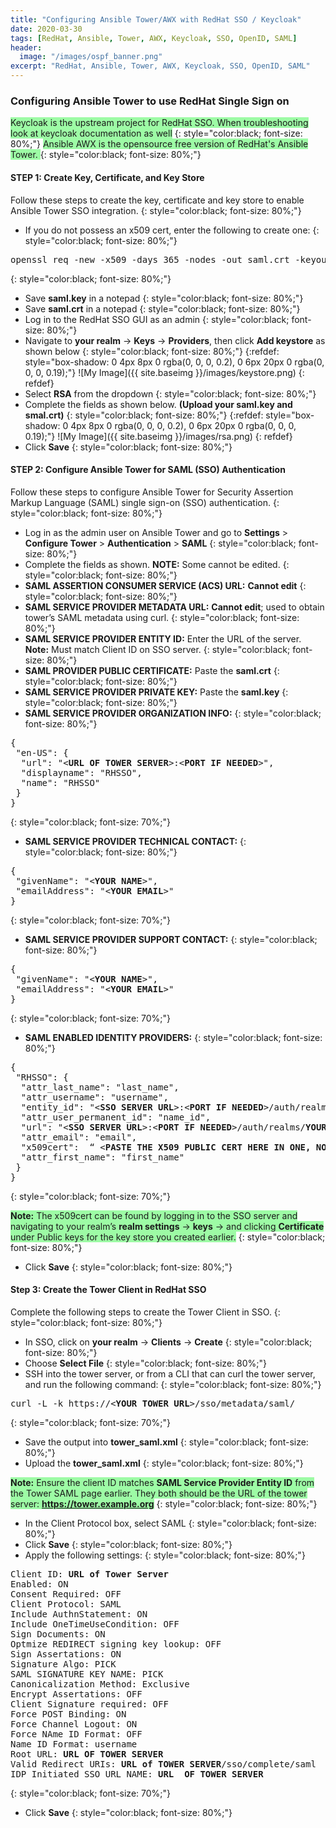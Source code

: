 ```yaml
---
title: "Configuring Ansible Tower/AWX with RedHat SSO / Keycloak"
date: 2020-03-30
tags: [RedHat, Ansible, Tower, AWX, Keycloak, SSO, OpenID, SAML]
header:
  image: "/images/ospf_banner.png"
excerpt: "RedHat, Ansible, Tower, AWX, Keycloak, SSO, OpenID, SAML"
---
```

### Configuring Ansible Tower to use RedHat Single Sign on

<span style="background-color: #9DFBA5">Keycloak is the upstream project for RedHat SSO. When troubleshooting look at keycloak documentation as well</span>
{: style="color:black; font-size: 80%;"}
<span style="background-color: #9DFBA5">Ansible AWX is the opensource free version of RedHat's Ansible Tower. </span>
{: style="color:black; font-size: 80%;"}

#### STEP 1: Create Key, Certificate, and Key Store
Follow these steps to create the key, certificate and key store to enable Ansible Tower SSO integration.
{: style="color:black; font-size: 80%;"} 
*	If you do not possess an x509 cert, enter the following to create one:
{: style="color:black; font-size: 80%;"}
<pre>openssl req -new -x509 -days 365 -nodes -out saml.crt -keyout saml.key</pre>
{: style="color:black; font-size: 80%;"}
*	Save <b>saml.key</b> in a notepad
{: style="color:black; font-size: 80%;"}
*	Save <b>saml.crt</b> in a notepad
{: style="color:black; font-size: 80%;"}
*	Log in to the RedHat SSO GUI as an admin
{: style="color:black; font-size: 80%;"}
*	Navigate to <b>your realm</b> -> <b>Keys</b> -> <b>Providers</b>, then click <b>Add keystore</b> as shown below
{: style="color:black; font-size: 80%;"}
{:refdef: style="box-shadow: 0 4px 8px 0 rgba(0, 0, 0, 0.2), 0 6px 20px 0 rgba(0, 0, 0, 0.19);"}
![My Image]({{ site.baseimg }}/images/keystore.png)
{: refdef}
* Select <b>RSA</b> from the dropdown
{: style="color:black; font-size: 80%;"}
* Complete the fields as shown below. <b>(Upload your saml.key and smal.crt)</b>
{: style="color:black; font-size: 80%;"}
{:refdef: style="box-shadow: 0 4px 8px 0 rgba(0, 0, 0, 0.2), 0 6px 20px 0 rgba(0, 0, 0, 0.19);"}
![My Image]({{ site.baseimg }}/images/rsa.png)
{: refdef}
* Click <b>Save</b>
{: style="color:black; font-size: 80%;"}

#### STEP 2: Configure Ansible Tower for SAML (SSO) Authentication
Follow these steps to configure Ansible Tower for Security Assertion Markup Language (SAML) single sign-on (SSO) authentication.
{: style="color:black; font-size: 80%;"}

*	Log in as the admin user on Ansible Tower and go to <b>Settings</b> > <b>Configure Tower</b> > <b>Authentication</b> > <b>SAML</b>
{: style="color:black; font-size: 80%;"}
* Complete the fields as shown. <b>NOTE:</b> Some cannot be edited.
{: style="color:black; font-size: 80%;"}
* <b>SAML ASSERTION CONSUMER SERVICE (ACS) URL:</b> <b>Cannot edit</b>
{: style="color:black; font-size: 80%;"}
* <b>SAML SERVICE PROVIDER METADATA URL:</b> <b>Cannot edit</b>; used to obtain tower’s SAML metadata using curl.
{: style="color:black; font-size: 80%;"}
* <b>SAML SERVICE PROVIDER ENTITY ID:</b> Enter the URL of the server. <b>Note:</b> Must match Client ID on SSO server.
{: style="color:black; font-size: 80%;"}
* <b>SAML PROVIDER PUBLIC CERTIFICATE:</b> Paste the <b>saml.crt</b>
{: style="color:black; font-size: 80%;"}
* <b>SAML SERVICE PROVIDER PRIVATE KEY:</b> Paste the <b>saml.key</b>
{: style="color:black; font-size: 80%;"}
* <b>SAML SERVICE PROVIDER ORGANIZATION INFO:</b>
{: style="color:black; font-size: 80%;"}

<pre>
{
 "en-US": {
  "url": "<<b>URL OF TOWER SERVER</b>>:<<b>PORT IF NEEDED</b>>",
  "displayname": "RHSSO",
  "name": "RHSSO"
 }
}
</pre>
{: style="color:black; font-size: 70%;"}

* <b>SAML SERVICE PROVIDER TECHNICAL CONTACT:</b>
{: style="color:black; font-size: 80%;"}

<pre>
{
 "givenName": "<<b>YOUR NAME</b>>",
 "emailAddress": "<<b>YOUR EMAIL</b>>"
}
</pre>
{: style="color:black; font-size: 70%;"}

* <b>SAML SERVICE PROVIDER SUPPORT CONTACT:</b>
{: style="color:black; font-size: 80%;"}

<pre>
{
 "givenName": "<<b>YOUR NAME</b>>",
 "emailAddress": "<<b>YOUR EMAIL</b>>"
}
</pre>
{: style="color:black; font-size: 70%;"}

* <b>SAML ENABLED IDENTITY PROVIDERS:</b>
{: style="color:black; font-size: 80%;"}

<pre>
{
 "RHSSO": {
  "attr_last_name": "last_name",
  "attr_username": "username",
  "entity_id": "<<b>SSO SERVER URL</b>>:<<b>PORT IF NEEDED</b>>/auth/realms/<b>YOUR REALM</b>",
  "attr_user_permanent_id": "name_id",
  "url": "<<b>SSO SERVER URL</b>>:<<b>PORT IF NEEDED</b>>/auth/realms/<b>YOUR REALM</b>/protocol/saml",
  "attr_email": "email",
  "x509cert":  “ <<b>PASTE THE X509 PUBLIC CERT HERE IN ONE, NON-BREAKING LINE</b>>"
  "attr_first_name": "first_name"
 }
}
</pre>
{: style="color:black; font-size: 70%;"}

<span style="background-color: #9DFBA5"><b>Note:</b> The x509cert can be found by logging in to the SSO server and navigating to your realm’s <b>realm settings</b> -> <b>keys</b> -> and clicking <b>Certificate</b> under Public keys for the key store you created earlier.</span>
{: style="color:black; font-size: 80%;"}

* Click <b>Save</b>
{: style="color:black; font-size: 80%;"}

#### Step 3: Create the Tower Client in RedHat SSO
Complete the following steps to create the Tower Client in SSO.
{: style="color:black; font-size: 80%;"}

* In SSO, click on <b>your realm</b> -> <b>Clients</b> -> <b>Create</b>
{: style="color:black; font-size: 80%;"}
* Choose <b>Select File</b>
{: style="color:black; font-size: 80%;"}
* SSH into the tower server, or from a CLI that can curl the tower server, and run the following command: 
{: style="color:black; font-size: 80%;"}
<pre>
curl -L -k https://<<b>YOUR TOWER URL</b>>/sso/metadata/saml/
</pre>
{: style="color:black; font-size: 70%;"}
* Save the output into <b>tower_saml.xml</b>
{: style="color:black; font-size: 80%;"}
* Upload the <b>tower_saml.xml</b>
{: style="color:black; font-size: 80%;"}

<span style="background-color: #9DFBA5"><b>Note:</b> Ensure the client ID matches <b>SAML Service Provider Entity ID</b> from the Tower SAML page earlier. They both should be the URL of the tower server: <b>https://tower.example.org</b></span>
{: style="color:black; font-size: 80%;"}

* In the Client Protocol box, select SAML
{: style="color:black; font-size: 80%;"}
* Click <b>Save</b>
{: style="color:black; font-size: 80%;"}
* Apply the following settings:
{: style="color:black; font-size: 80%;"}
<pre>
Client ID: <b>URL of Tower Server</b>
Enabled: ON
Consent Required: OFF
Client Protocol: SAML
Include AuthnStatement: ON
Include OneTimeUseCondition: OFF
Sign Documents: ON
Optmize REDIRECT signing key lookup: OFF
Sign Assertations: ON
Signature Algo: PICK
SAML SIGNATURE KEY NAME: PICK
Canonicalization Method: Exclusive
Encrypt Assertations: OFF
Client Signature required: OFF
Force POST Binding: ON
Force Channel Logout: ON
Force NAme ID Format: OFF
Name ID Format: username
Root URL: <b>URL OF TOWER SERVER</b>
Valid Redirect URIs: <b>URL of TOWER SERVER</b>/sso/complete/saml
IDP Initiated SSO URL NAME: <b>URL  OF TOWER SERVER</b>
</pre>
{: style="color:black; font-size: 70%;"}

* Click <b>Save</b>
{: style="color:black; font-size: 80%;"}
